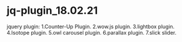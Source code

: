 # jq-plugin_18.02.21
jquery plugin: 1.Counter-Up Plugin. 2.wow.js plugin. 3.lightbox plugin. 4.Isotope plugin. 5.owl carousel plugin. 6.parallax plugin. 7.slick slider.
